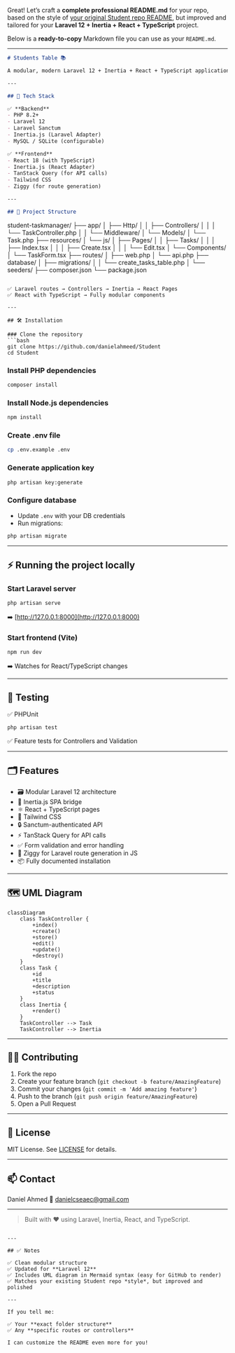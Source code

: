 Great! Let’s craft a **complete professional README.md** for your repo, based on the style of [your original Student repo README](https://github.com/danielahmeed/Student), but improved and tailored for your **Laravel 12 + Inertia + React + TypeScript** project.

Below is a **ready-to-copy** Markdown file you can use as your `README.md`.

---

```markdown
# Students Table 📚

A modular, modern Laravel 12 + Inertia + React + TypeScript application for managing student tasks with full CRUD functionality. Built with clean architecture, best practices, and developer productivity in mind.

---

## 🚀 Tech Stack

✅ **Backend**
- PHP 8.2+
- Laravel 12
- Laravel Sanctum
- Inertia.js (Laravel Adapter)
- MySQL / SQLite (configurable)

✅ **Frontend**
- React 18 (with TypeScript)
- Inertia.js (React Adapter)
- TanStack Query (for API calls)
- Tailwind CSS
- Ziggy (for route generation)

---

## 📂 Project Structure

```

student-taskmanager/
├── app/
│   ├── Http/
│   │   ├── Controllers/
│   │   │   └── TaskController.php
│   │   └── Middleware/
│   └── Models/
│       └── Task.php
├── resources/
│   └── js/
│       ├── Pages/
│       │   ├── Tasks/
│       │   │   ├── Index.tsx
│       │   │   ├── Create.tsx
│       │   │   └── Edit.tsx
│       └── Components/
│           └── TaskForm.tsx
├── routes/
│   ├── web.php
│   └── api.php
├── database/
│   ├── migrations/
│   │   └── create\_tasks\_table.php
│   └── seeders/
├── composer.json
└── package.json

````

✅ Laravel routes → Controllers → Inertia → React Pages  
✅ React with TypeScript → Fully modular components

---

## 🛠️ Installation

### Clone the repository
```bash
git clone https://github.com/danielahmeed/Student
cd Student
````

### Install PHP dependencies

```bash
composer install
```

### Install Node.js dependencies

```bash
npm install
```

### Create .env file

```bash
cp .env.example .env
```

### Generate application key

```bash
php artisan key:generate
```

### Configure database

* Update `.env` with your DB credentials
* Run migrations:

```bash
php artisan migrate
```

---

## ⚡ Running the project locally

### Start Laravel server

```bash
php artisan serve
```

➡️ [http://127.0.0.1:8000](http://127.0.0.1:8000)

### Start frontend (Vite)

```bash
npm run dev
```

➡️ Watches for React/TypeScript changes

---

## 🧪 Testing

✅ PHPUnit

```bash
php artisan test
```

✅ Feature tests for Controllers and Validation

---

## 🗂️ Features

* 🗃️ Modular Laravel 12 architecture
* 🔗 Inertia.js SPA bridge
* ⚛️ React + TypeScript pages
* 🌊 Tailwind CSS
* 🔒 Sanctum-authenticated API
* ⚡ TanStack Query for API calls
* ✅ Form validation and error handling
* 🧭 Ziggy for Laravel route generation in JS
* 📦 Fully documented installation

---

## 🗺️ UML Diagram

```mermaid
classDiagram
    class TaskController {
        +index()
        +create()
        +store()
        +edit()
        +update()
        +destroy()
    }
    class Task {
        +id
        +title
        +description
        +status
    }
    class Inertia {
        +render()
    }
    TaskController --> Task
    TaskController --> Inertia
```

---

## 👨‍💻 Contributing

1. Fork the repo
2. Create your feature branch (`git checkout -b feature/AmazingFeature`)
3. Commit your changes (`git commit -m 'Add amazing feature'`)
4. Push to the branch (`git push origin feature/AmazingFeature`)
5. Open a Pull Request

---

## 📜 License

MIT License. See [LICENSE](LICENSE) for details.

---

## 📫 Contact

Daniel Ahmed
📧 [danielcseaec@gmail.com](mailto:danielcseaec@gmail.com)

---

> Built with ❤️ using Laravel, Inertia, React, and TypeScript.

```

---

## ✅ Notes

✅ Clean modular structure  
✅ Updated for **Laravel 12**  
✅ Includes UML diagram in Mermaid syntax (easy for GitHub to render)  
✅ Matches your existing Student repo *style*, but improved and polished  

---

If you tell me:

✅ Your **exact folder structure**  
✅ Any **specific routes or controllers**  

I can customize the README even more for you!
```
